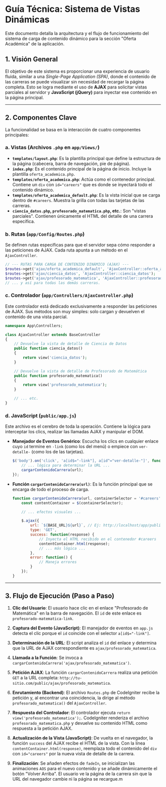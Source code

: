 # Guía Técnica: Sistema de Vistas Dinámicas

Este documento detalla la arquitectura y el flujo de funcionamiento del sistema de carga de contenido dinámico para la sección "Oferta Académica" de la aplicación.

## 1. Visión General

El objetivo de este sistema es proporcionar una experiencia de usuario fluida, similar a una *Single-Page Application (SPA)*, donde el contenido de las carreras se puede visualizar sin necesidad de recargar la página completa. Esto se logra mediante el uso de **AJAX** para solicitar vistas parciales al servidor y **JavaScript (jQuery)** para inyectar ese contenido en la página principal.

---

## 2. Componentes Clave

La funcionalidad se basa en la interacción de cuatro componentes principales:

### a. Vistas (Archivos `.php` en `app/Views/`)

-   **`templates/layout.php`**: Es la plantilla principal que define la estructura de la página (cabecera, barra de navegación, pie de página).
-   **`index.php`**: Es el contenido principal de la página de inicio. Incluye la plantilla `oferta_academica.php`.
-   **`templates/oferta_academica.php`**: Actúa como el contenedor principal. Contiene un `div` con `id="careers"` que es donde se inyectará todo el contenido dinámico.
-   **`templates/oferta_academica_default.php`**: Es la vista inicial que se carga dentro de `#careers`. Muestra la grilla con todas las tarjetas de las carreras.
-   **`ciencia_datos.php`, `profesorado_matematica.php`, etc.**: Son "vistas parciales". Contienen únicamente el HTML del detalle de una carrera específica.

### b. Rutas (`app/Config/Routes.php`)

Se definen rutas específicas para que el servidor sepa cómo responder a las peticiones de AJAX. Cada ruta apunta a un método en el `AjaxController`.

```php
// --- RUTAS PARA CARGA DE CONTENIDO DINÁMICO (AJAX) ---
$routes->get('ajax/oferta_academica_default', 'AjaxController::oferta_academica_default');
$routes->get('ajax/ciencia_datos', 'AjaxController::ciencia_datos');
$routes->get('ajax/profesorado_matematica', 'AjaxController::profesorado_matematica');
// ... y así para todas las demás carreras.
```

### c. Controlador (`app/Controllers/AjaxController.php`)

Este controlador está dedicado exclusivamente a responder las peticiones de AJAX. Sus métodos son muy simples: solo cargan y devuelven el contenido de una vista parcial.

```php
namespace App\Controllers;

class AjaxController extends BaseController
{
    // Devuelve la vista de detalle de Ciencia de Datos
    public function ciencia_datos()
    {
        return view('ciencia_datos');
    }

    // Devuelve la vista de detalle de Profesorado de Matemática
    public function profesorado_matematica()
    {
        return view('profesorado_matematica');
    }

    // ... etc.
}
```

### d. JavaScript (`public/app.js`)

Este archivo es el cerebro de toda la operación. Contiene la lógica para interceptar los clics, realizar las llamadas AJAX y manipular el DOM.

-   **Manejador de Eventos Genérico**: Escucha los clics en cualquier enlace cuyo `id` termine en `-link` (como los del menú) o empiece con `ver-detalle-` (como los de las tarjetas).

    ```javascript
    $('body').on('click', 'a[id$="-link"], a[id^="ver-detalle-"]', function(e) {
        // ... lógica para determinar la URL ...
        cargarContenidoCarrera(url);
    });
    ```

-   **Función `cargarContenidoCarrera(url)`**: Es la función principal que se encarga de todo el proceso de carga.

    ```javascript
    function cargarContenidoCarrera(url, containerSelector = '#careers') {
        const contentContainer = $(containerSelector);

        // ... efectos visuales ...

        $.ajax({
            url: `${BASE_URL}${url}`, // Ej: http://localhost/app/public/ajax/ciencia_datos
            type: 'GET',
            success: function(response) {
                // Inyecta el HTML recibido en el contenedor #careers
                contentContainer.html(response); 
                // ... más lógica ...
            },
            error: function() {
                // Maneja errores
            }
        });
    }
    ```

---

## 3. Flujo de Ejecución (Paso a Paso)

1.  **Clic del Usuario**: El usuario hace clic en el enlace "Profesorado de Matemática" en la barra de navegación. El `id` de este enlace es `profesorado-matematica-link`.

2.  **Captura del Evento (JavaScript)**: El manejador de eventos en `app.js` detecta el clic porque el `id` coincide con el selector `a[id$="-link"]`.

3.  **Determinación de la URL**: El script analiza el `id` del enlace y determina que la URL de AJAX correspondiente es `ajax/profesorado_matematica`.

4.  **Llamada a la Función**: Se invoca a `cargarContenidoCarrera('ajax/profesorado_matematica')`.

5.  **Petición AJAX**: La función `cargarContenidoCarrera` realiza una petición `GET` a la URL completa: `http://tu-sitio.com/public/ajax/profesorado_matematica`.

6.  **Enrutamiento (Backend)**: El archivo `Routes.php` de CodeIgniter recibe la petición y, al encontrar una coincidencia, la dirige al método `profesorado_matematica()` del `AjaxController`.

7.  **Respuesta del Controlador**: El controlador ejecuta `return view('profesorado_matematica');`. CodeIgniter renderiza el archivo `profesorado_matematica.php` y devuelve su contenido HTML como respuesta a la petición AJAX.

8.  **Actualización de la Vista (JavaScript)**: De vuelta en el navegador, la función `success` del AJAX recibe el HTML de la vista. Con la línea `contentContainer.html(response)`, reemplaza todo el contenido del `div` con `id="careers"` por la nueva vista de detalle de la carrera.

9.  **Finalización**: Se añaden efectos de `fadeIn`, se inicializan las animaciones `AOS` para el nuevo contenido y se añade dinámicamente el botón "Volver Arriba". El usuario ve la página de la carrera sin que la URL del navegador cambie ni la página se recargue.m